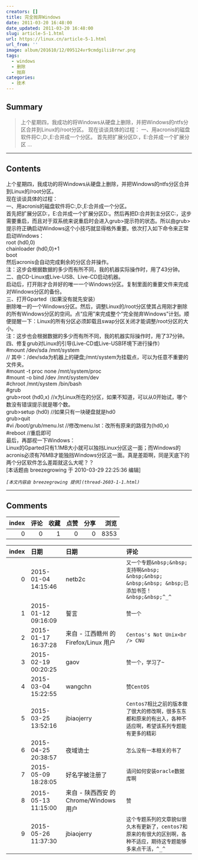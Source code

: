 ```yaml
---
creators: []
title: 完全抛弃Windows
date: 2011-03-20 16:48:00
date_updated: 2011-03-20 16:48:00
slug: article-5-1.html
url: https://linux.cn/article-5-1.html
url_from: ''
image: album/201610/12/095124vr9cmdgilii8rrwr.png
tags:
  - windows
  - 删除
  - 抛弃
categories:
  - 技术
---
```


## Summary

> 上个星期四，我成功的将Windows从硬盘上删除，并把Windows的ntfs分区合并到Linux的/root分区。
>  现在谈谈具体的过程：
>  一、用acronis的磁盘软件将C:,D:,E:合并成一个分区。
> 首先把扩展分区D:，E:合并成一个扩展分区 ...

***

<!-- more -->

## Contents

上个星期四，我成功的将Windows从硬盘上删除，并把Windows的ntfs分区合并到Linux的/root分区。  
 现在谈谈具体的过程：  
 一、用acronis的磁盘软件将C:,D:,E:合并成一个分区。  
 首先把扩展分区D:，E:合并成一个扩展分区D:。然后再把D:合并到主分区C:，这步需要重启，而且对于双系统来说重启时会进入grub>提示符的状态。所以由grub>提示符正确启动Windows这个小技巧就显得格外重要。依次打入如下命令来正常启动Windows：  
 root (hd0,0)  
 chainloader (hd0,0)+1  
 boot  
 然后acronis会自动完成剩余的分区合并操作。  
 注：这步会根据数据的多少而有所不同，我的机器实际操作时，用了43分钟。  
 二、由CD-Linux或Live-USB、Live-CD启动机器。  
 启动后，打开刚才合并好的唯一一个Windows分区。复制里面的重要文件来完成对Windows分区的备份。  
 三、打开Gparted（如果没有就先安装）  
 删除唯一的一个Windows分区。然后，调整Linux的/root分区使其占用刚才删除的所有Windows分区的空间。点&ldquo;应用&rdquo;来完成整个&ldquo;完全抛弃Windows&rdquo;计划。顺便提醒一下：Linux的所有分区必须卸载且swap分区关闭才能调整/root分区的大小。  
 注：这步也会根据数据的多少而有所不同，我的机器实际操作时，用了37分钟。  
 四、修复grub对Linux的引导(Live-CD或Live-USB环境下进行操作）  
 #mount /dev/sda /mnt/system  
 // 其中：/dev/sda为机器上的硬盘;/mnt/system为挂载点，可以为任意不重要的文件夹。  
 #mount -t proc none /mnt/system/proc  
 #mount -o bind /dev /mnt/system/dev  
 #chroot /mnt/system /bin/bash  
 #grub  
 grub>root (hd0,x) //x为Linux所在的分区，如果不知道，可以从0开始试，哪个数没有错误提示就是哪个数。  
 grub>setup (hd0) //如果只有一块硬盘就是hd0  
 grub>quit  
 #vi /boot/grub/menu.lst //修改menu.lst：改所有原来的路径为(hd0,x)  
 #reboot //重启即可  
 最后，再鄙视一下Windows：  
 Linux的Gparted只有1.1MB大小就可以独挡Linux分区这一面；而Windows的acronis必须有76MB才能独挡Windows分区这一面。真是差距啊，同是天底下的两个分区软件怎么差距就这么大呢？？  
 [本话题由 breezegrowing 于 2010-03-29 22:25:36 编辑]

 

*`[本文内容由 breezegrowing 提供](thread-2603-1-1.html)`*

***

## Comments


|   index |   评论 |   收藏 |   点赞 |   分享 |   浏览 |
|--------:|-------:|-------:|-------:|-------:|-------:|
|       0 |      0 |      1 |      0 |      0 |   8353 |

|   index | 日期                | 日期                                   | 评论                                                                                                             |
|--------:|:--------------------|:---------------------------------------|:-----------------------------------------------------------------------------------------------------------------|
|       0 | 2015-01-04 14:15:46 | netb2c                                 | `又一个专题&nbsp;&nbsp;支持啊&nbsp; &nbsp;&nbsp; &nbsp;&nbsp; &nbsp;已添加书签！&nbsp;&nbsp;^_^`                 |
|       1 | 2015-01-12 09:16:09 | 誓言                                   | `赞一个`                                                                                                         |
|       2 | 2015-01-17 16:37:28 | 来自 - 江西赣州 的 Firefox/Linux 用户  | `Centos's Not Unix<br /> CNU`                                                                                    |
|       3 | 2015-02-19 00:20:25 | gaov                                   | `赞一个，学习了~`                                                                                                |
|       4 | 2015-03-04 15:22:55 | wangchn                                | `赞CentOS`                                                                                                       |
|       5 | 2015-03-25 13:52:16 | jbiaojerry                             | `Centos7相比之前的版本做了很大的修改啊，很多东东都和原来的有出入，各种不适应啊，希望该系列专题能有更多的精彩`    |
|       6 | 2015-04-25 20:38:57 | 夜域诡士                               | `怎么没有一本相关的书了`                                                                                         |
|       7 | 2015-05-09 18:28:05 | 好名字被注册了                         | `请问如何安装oracle数据库啊`                                                                                     |
|       8 | 2015-05-13 11:15:00 | 来自 - 陕西西安 的 Chrome/Windows 用户 | `赞`                                                                                                             |
|       9 | 2015-05-26 11:37:30 | jbiaojerry                             | `这个专题系列的文章貌似很久木有更新了，centos7和原来的有很大的区别啊，各种不适应，期待这专题能够多来点干活，^_^` |
